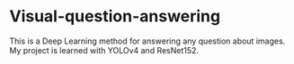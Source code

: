# Visual-question-answering
This is a Deep Learning method for answering any question about images. My project is learned  with YOLOv4 and ResNet152.
